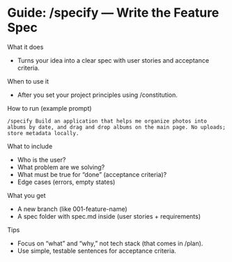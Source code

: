 # Guide: /specify — Write the Feature Spec

What it does
- Turns your idea into a clear spec with user stories and acceptance criteria.

When to use it
- After you set your project principles using /constitution.

How to run (example prompt)
```text
/specify Build an application that helps me organize photos into albums by date, and drag and drop albums on the main page. No uploads; store metadata locally.
```

What to include
- Who is the user?
- What problem are we solving?
- What must be true for “done” (acceptance criteria)?
- Edge cases (errors, empty states)

What you get
- A new branch (like 001-feature-name)
- A spec folder with spec.md inside (user stories + requirements)

Tips
- Focus on “what” and “why,” not tech stack (that comes in /plan).
- Use simple, testable sentences for acceptance criteria.